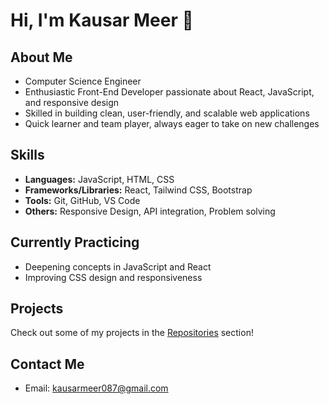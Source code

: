 # Hi, I'm Kausar Meer 👋

## About Me
- Computer Science Engineer  
- Enthusiastic Front-End Developer passionate about React, JavaScript, and responsive design  
- Skilled in building clean, user-friendly, and scalable web applications  
- Quick learner and team player, always eager to take on new challenges  

## Skills  
- **Languages:** JavaScript, HTML, CSS  
- **Frameworks/Libraries:** React, Tailwind CSS, Bootstrap    
- **Tools:** Git, GitHub, VS Code    
- **Others:** Responsive Design, API integration, Problem solving  
      
## Currently Practicing 
- Deepening concepts in JavaScript and React              
- Improving CSS design and responsiveness    
  
## Projects
Check out some of my projects in the [Repositories](https://github.com/itsmekausar?tab=repositories
) section! 

## Contact Me
- Email: kausarmeer087@gmail.com  
